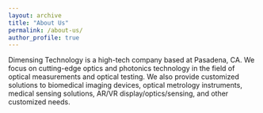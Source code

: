 ```yaml
---
layout: archive
title: "About Us"
permalink: /about-us/
author_profile: true
---
```



Dimensing Technology is a high-tech company based at Pasadena, CA. We focus on cutting-edge optics and photonics technology in the field of optical measurements and optical testing. We also provide customized solutions to biomedical imaging devices, optical metrology instruments, medical sensing solutions, AR/VR display/optics/sensing, and other customized needs.
